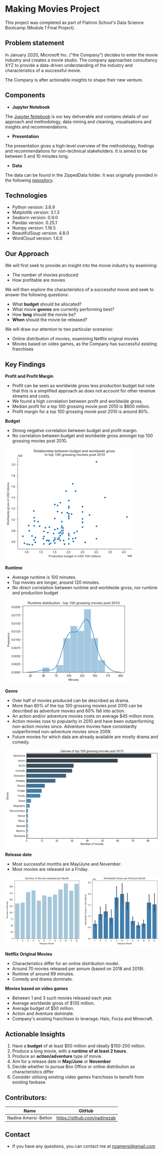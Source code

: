 # Making Movies Project

This project was completed as part of Flatiron School's Data Science Bootcamp (Module 1 Final Project).

## Problem statement
In January 2020, Microsoft Inc. ("the Company") decides to enter the movie industry and creates a movie studio. The company approaches consultancy XYZ to provide a data-driven understanding of the industry and characteristics of a successful movie.

The Company is after actionable insights to shape their new venture.

## Components

* **Jupyter Notebook**

The <a href="https://github.com/nadinezab/making-movies/blob/master/Making%20Movies.ipynb">Jupyter Notebook</a> is our key deliverable and contains details of our approach and methodology, data mining and cleaning, visualisations and insights and recommendations.

* **Presentation**

The presentation gives a high-level overview of the methodology, findings and recommendations for non-technical stakeholders. It is aimed to be between 5 and 10 minutes long.

* **Data**

The data can be found in the ZippedData folder. It was originally provided in the following <a href="https://github.com/learn-co-students/dsc-mod-1-project-v2-1-onl01-dtsc-pt-012120/tree/master/zippedData">repository</a>.

## Technologies
* Python version: 3.6.9
* Matplotlib version: 3.1.3
* Seaborn version: 0.9.0
* Pandas version: 0.25.1
* Numpy version: 1.16.5
* BeautifulSoup version: 4.8.0
* WordCloud version: 1.6.0

## Our Approach
We will first seek to provide an insight into the movie industry by examining:
- The number of movies produced
- How profitable are movies

We will then explore the characteristics of a successful movie and seek to answer the following questions:
- What **budget** should be allocated? 
- What movie **genres** are currently performing best? 
- How **long** should the movie be? 
- **When** should the movie be released? 

We will draw our attention to two particular scenarios:
- Online distribution of movies, examining Netflix original movies
- Movies based on video games, as the Company has successful existing franchises

## Key Findings
**Profit and Profit Margin**
- Profit can be seen as worldwide gross less production budget but note that this is a simplified approach as does not account for other revenue streams and costs. 
- We found a high correlation between profit and worldwide gross.
- Median profit for a top 100 grossing movie post 2010 is $600 million.
- Profit margin for a top 100 grossing movie post 2010 is around 80%.

**Budget**
- Strong negative correlation between budget and profit margin.
- No correlation between budget and worldwide gross amongst top 100 grossing movies post 2010.

![Relationship between budget and worldwide gross](Budget.jpg)


**Runtime**
- Average runtime is 100 minutes.
- Top movies are longer, around 120 minutes.
- No direct correlation between runtime and worldwide gross, nor runtime and production budget

![Runtime for top 100 grossing movies post 2010](Runtime.jpg)

**Genre**
- Over half of movies produced can be described as drama.
- More than 80% of the top 100 grossing movies post 2010 can be described as adventure movies and 60% fall into action.
- An action and/or adventure movies costs on average $45 million more.
- Action movies rose to popularity in 2010 and have been outperforming non-action movies since. Adventure movies have consistantly outperformed non-adventure movies since 2009.
- Future movies for which data are already available are mostly drama and comedy.

![Genres of top 100 grossing movies post 2010](Genres.jpg)

**Release date**
- Most successful months are May/June and November.
- Most movies are released on a Friday.

![Release month count and worldwide gross per release month](Releasemonth.jpg)

**Netflix Original Movies**
- Characteristics differ for an online distribution model.
- Around 70 movies released per annum (based on 2018 and 2019).
- Runtime of around 99 minutes.
- Comedy and drama dominate.

**Movies based on video games**
- Between 1 and 3 such movies released each year.
- Average worldwide gross of $135 million.
- Average budget of $50 million.
- Action and Aventure dominate.
- Company's existing franchises to leverage: Halo, Forza and Minecraft.

## Actionable Insights

1. Have a **budget** of at least $50 million and ideally $150-200 million.
2. Produce a long movie, with a **runtime of at least 2 hours**.
3. Produce an **action/adventure** type of movie.
4. Aim for a release date in **May/June** or **November**
5. Decide whether to pursue Box Office or online distribution as characteristics differ
6. Consider utilising existing video games franchises to benefit from existing fanbase

## Contributors:

|Name     |  GitHub   |
|---------|-----------------|
|Nadine Amersi-Belton |https://github.com/nadinezab|

## Contact

* If you have any questions, you can contact me at nzamersi@gmail.com
